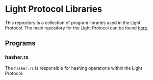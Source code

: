 # Light Protocol Libraries

This repository is a collection of program libraries used in the Light Protocol. The main repository for the Light Protocol can be found [here](https://github.com/Lightprotocol/light-protocol).

## Programs

### hasher.rs

The `hasher.rs` is responsible for hashing operations within the Light Protocol.